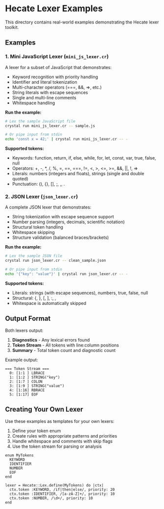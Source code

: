 # Hecate Lexer Examples

This directory contains real-world examples demonstrating the Hecate lexer toolkit.

## Examples

### 1. Mini JavaScript Lexer (`mini_js_lexer.cr`)

A lexer for a subset of JavaScript that demonstrates:
- Keyword recognition with priority handling
- Identifier and literal tokenization  
- Multi-character operators (===, &&, =>, etc.)
- String literals with escape sequences
- Single and multi-line comments
- Whitespace handling

**Run the example:**
```bash
# Lex the sample JavaScript file
crystal run mini_js_lexer.cr -- sample.js

# Or pipe input from stdin
echo 'const x = 42;' | crystal run mini_js_lexer.cr -- -
```

**Supported tokens:**
- Keywords: function, return, if, else, while, for, let, const, var, true, false, null
- Operators: +, -, *, /, %, =, ==, ===, !=, <, >, <=, >=, &&, ||, !, =>
- Literals: numbers (integers and floats), strings (single and double quoted)
- Punctuation: (), {}, [], ;, ,, .

### 2. JSON Lexer (`json_lexer.cr`)

A complete JSON lexer that demonstrates:
- String tokenization with escape sequence support
- Number parsing (integers, decimals, scientific notation)
- Structural token handling
- Whitespace skipping
- Structure validation (balanced braces/brackets)

**Run the example:**
```bash
# Lex the sample JSON file
crystal run json_lexer.cr -- clean_sample.json

# Or pipe input from stdin
echo '{"key": "value"}' | crystal run json_lexer.cr -- -
```

**Supported tokens:**
- Literals: strings (with escape sequences), numbers, true, false, null
- Structural: {, }, [, ], :, ,
- Whitespace is automatically skipped

## Output Format

Both lexers output:
1. **Diagnostics** - Any lexical errors found
2. **Token Stream** - All tokens with line:column positions
3. **Summary** - Total token count and diagnostic count

Example output:
```
=== Token Stream ===
  0: [1:1 ] LBRACE
  1: [1:2 ] STRING("key")
  2: [1:7 ] COLON
  3: [1:9 ] STRING("value")
  4: [1:16] RBRACE
  5: [1:17] EOF
```

## Creating Your Own Lexer

Use these examples as templates for your own lexers:

1. Define your token enum
2. Create rules with appropriate patterns and priorities
3. Handle whitespace and comments with skip flags
4. Use the token stream for parsing or analysis

```crystal
enum MyTokens
  KEYWORD
  IDENTIFIER
  NUMBER
  EOF
end

lexer = Hecate::Lex.define(MyTokens) do |ctx|
  ctx.token :KEYWORD, /if|then|else/, priority: 20
  ctx.token :IDENTIFIER, /[a-zA-Z]+/, priority: 10
  ctx.token :NUMBER, /\d+/, priority: 10
end
```